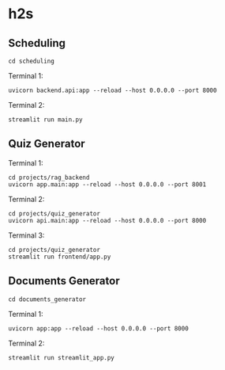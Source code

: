 # h2s

## Scheduling

```
cd scheduling
```
Terminal 1:
```
uvicorn backend.api:app --reload --host 0.0.0.0 --port 8000
```
Terminal 2:
```
streamlit run main.py
```


## Quiz Generator
Terminal 1:
```
cd projects/rag_backend
uvicorn app.main:app --reload --host 0.0.0.0 --port 8001
```
Terminal 2:
```
cd projects/quiz_generator
uvicorn api.main:app --reload --host 0.0.0.0 --port 8000
```
Terminal 3:
```
cd projects/quiz_generator
streamlit run frontend/app.py
```

## Documents Generator

```
cd documents_generator
```
Terminal 1:
```
uvicorn app:app --reload --host 0.0.0.0 --port 8000
```
Terminal 2:
```
streamlit run streamlit_app.py
```

